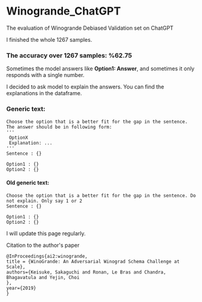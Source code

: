 # Winogrande_ChatGPT
The evaluation of Winogrande Debiased Validation set on ChatGPT


I finished the whole 1267 samples.
### The accuracy over 1267 samples: %62.75


Sometimes the model answers like **Option1: Answer**, and sometimes it only responds with a single number.

I decided to ask model to explain the answers. You can find the explanations in the dataframe.

### Generic text:
```
Choose the option that is a better fit for the gap in the sentence. The answer should be in following form:
'''
 OptionX
 Explanation: ...
'''
Sentence : {}
    
Option1 : {}
Option2 : {}
```

#### Old generic text:
```
Choose the option that is a better fit for the gap in the sentence. Do not explain. Only say 1 or 2
Sentence : {}
    
Option1 : {}
Option2 : {}
```
I will update this page regularly.

Citation to the author's paper
```
@InProceedings{ai2:winogrande,
title = {WinoGrande: An Adversarial Winograd Schema Challenge at Scale},
authors={Keisuke, Sakaguchi and Ronan, Le Bras and Chandra, Bhagavatula and Yejin, Choi
},
year={2019}
}
```
